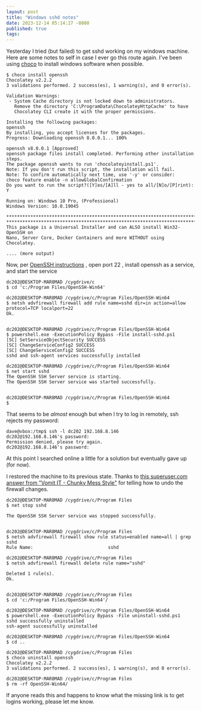 ```yaml
---
layout: post
title: "Windows sshd notes"
date: 2023-12-14 05:14:27 -0800
published: true
tags:
---
```


Yesterday I tried (but failed) to get sshd working on my windows machine.   Here are some notes to self in case I ever go this route again.
I've been using [choco](https://chocolatey.org/install) to install windows software when possible.

    $ choco install openssh
    Chocolatey v2.2.2
    3 validations performed. 2 success(es), 1 warning(s), and 0 error(s).

    Validation Warnings:
     - System Cache directory is not locked down to administrators.
       Remove the directory 'C:\ProgramData\ChocolateyHttpCache' to have
       Chocolatey CLI create it with the proper permissions.

    Installing the following packages:
    openssh
    By installing, you accept licenses for the packages.
    Progress: Downloading openssh 8.0.0.1... 100%

    openssh v8.0.0.1 [Approved]
    openssh package files install completed. Performing other installation steps.
    The package openssh wants to run 'chocolateyinstall.ps1'.
    Note: If you don't run this script, the installation will fail.
    Note: To confirm automatically next time, use '-y' or consider:
    choco feature enable -n allowGlobalConfirmation
    Do you want to run the script?([Y]es/[A]ll - yes to all/[N]o/[P]rint): Y

    Running on: Windows 10 Pro, (Professional)
    Windows Version: 10.0.19045

    ************************************************************************************
    ************************************************************************************
    This package is a Universal Installer and can ALSO install Win32-OpenSSH on
    Nano, Server Core, Docker Containers and more WITHOUT using Chocolatey.

    .... (more output)


Now, per [OpenSSH instructions](https://github.com/PowerShell/Win32-OpenSSH/wiki/Install-Win32-OpenSSH) , open port 22 , install openssh as a service, and start the service

    dc202@DESKTOP-MAR8MAD /cygdrive/c
    $ cd 'c:/Program Files/OpenSSH-Win64'

    dc202@DESKTOP-MAR8MAD /cygdrive/c/Program Files/OpenSSH-Win64
    $ netsh advfirewall firewall add rule name=sshd dir=in action=allow protocol=TCP localport=22
    Ok.


    dc202@DESKTOP-MAR8MAD /cygdrive/c/Program Files/OpenSSH-Win64
    $ powershell.exe -ExecutionPolicy Bypass -File install-sshd.ps1
    [SC] SetServiceObjectSecurity SUCCESS
    [SC] ChangeServiceConfig2 SUCCESS
    [SC] ChangeServiceConfig2 SUCCESS
    sshd and ssh-agent services successfully installed

    dc202@DESKTOP-MAR8MAD /cygdrive/c/Program Files/OpenSSH-Win64
    $ net start sshd
    The OpenSSH SSH Server service is starting.
    The OpenSSH SSH Server service was started successfully.


    dc202@DESKTOP-MAR8MAD /cygdrive/c/Program Files/OpenSSH-Win64
    $

That seems to be *almost* enough but when I try to log in remotely, ssh rejects my password:

    dave@vbox:/tmp$ ssh -l dc202 192.168.8.146
    dc202@192.168.8.146's password:
    Permission denied, please try again.
    dc202@192.168.8.146's password:

At this point I searched online a little for a solution but eventually gave up (for now).

I restored the machine to its previous state.   Thanks to [this superuser.com answer from "Vomit IT - Chunky Mess Style"](https://superuser.com/a/1237985) for telling how to undo the firewall changes.

	dc202@DESKTOP-MAR8MAD /cygdrive/c/Program Files
	$ net stop sshd

	The OpenSSH SSH Server service was stopped successfully.


	dc202@DESKTOP-MAR8MAD /cygdrive/c/Program Files
	$ netsh advfirewall firewall show rule status=enabled name=all | grep sshd
	Rule Name:                            sshd

	dc202@DESKTOP-MAR8MAD /cygdrive/c/Program Files
	$ netsh advfirewall firewall delete rule name="sshd"

	Deleted 1 rule(s).
	Ok.


	dc202@DESKTOP-MAR8MAD /cygdrive/c/Program Files
	$ cd 'c:/Program Files/OpenSSH-Win64'/

	dc202@DESKTOP-MAR8MAD /cygdrive/c/Program Files/OpenSSH-Win64
	$ powershell.exe -ExecutionPolicy Bypass -File uninstall-sshd.ps1
	sshd successfully uninstalled
	ssh-agent successfully uninstalled

	dc202@DESKTOP-MAR8MAD /cygdrive/c/Program Files/OpenSSH-Win64
	$ cd ..

	dc202@DESKTOP-MAR8MAD /cygdrive/c/Program Files
	$ choco uninstall openssh
	Chocolatey v2.2.2
	3 validations performed. 2 success(es), 1 warning(s), and 0 error(s).

	dc202@DESKTOP-MAR8MAD /cygdrive/c/Program Files
	$ rm -rf OpenSSH-Win64/


If anyone reads this and happens to know what the missing link is to get logins working, please let me know.




